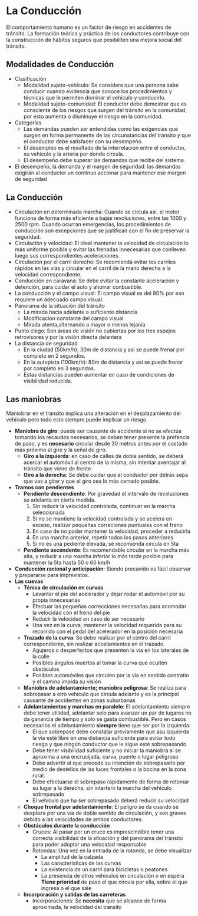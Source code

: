 # La Conducción
El comportamiento humano es un factor de riesgo en accidentes de tránsito. La formación teórica y práctica de los conductores contribuye con la construcción de hábitos seguros que posibiliten una mejora social del tránsito.

## Modalidades de Conducción
- Clasificación
    - Modalidad sujeto-vehículo: Se considera que una persona sabe conducir cuando evidencia que conoce los procedimientos y técnicas que le permiten dominar el vehículo y conducirlo.
    - Modalidad sujeto-comunidad: El conductor debe demostrar que es consciente de los riesgos que surgen del tránsito en la comunidad, por esto aumenta o disminuye el riesgo en la comunidad.
- Categorías
    - Las demandas pueden ser entendidas como las exigencias que surgen en forma permanente de las circunstancias del tránsito y que el conductor debe satisfacer con su desempeño.
    - El desempleo es el resultado de la interrelación entre el conductor, su vehículo y la arteria por donde circula.
    - El desempeño debe superar las demandas que recibe del sistema.
- El desempeño, la demanda y el margen de seguridad: las demandas exigirán al conductor un continuo accionar para mantener ese margen de seguridad

## La Conducción
- Circulación en determinada marcha: Cuando se circula así, el motor funciona de forma más eficiente a bajas revoluciones, entre las 1000 y 2500 rpm. Cuando ocurran emergencias, los procedimientos de conducción son excepciones que se justifican con el fin de preservar la seguridad.
- Circulación y velocidad: El ideal mantener la velocidad de circulación lo más uniforme posible y evitar las frenadas innecesarias que conlleven luego sus correspondientes aceleraciones.
- Circulación por el carril derecho: Se recomienda evitar los carriles rápidos en las vías y circular en el carril de la mano derecha a la velocidad correspondiente.
- Conducción en caravana: Se debe evitar la constante aceleración y detención, para cuidar el auto y ahorrar conbustible.
- La conducción y el campo visual: El campo visual es del 80% por eso requiere un adecuado campo visual.
- Panorama de la situación del tránsito
    - La mirada hacia adelante a suficiente distancia
    - Modificación constante del campo visual
    - Mirada atenta,alternando a mayor o menos lejanía
- Punto ciego: Son áreas de visión no cubiertas por los tres espejos retrovisores y por la visión directa delantera
- La distancia de seguridad
    - En la ciudad (50km/h); 30m de distancia y así se puede frenar por completo en 2 segundos.
    - En la autopista (100km/h): 80m de distancia y así se puede frenar por completo en 3 segundos.
    - Estas distancias pueden aumentar en caso de condiciones de visibilidad reducida.

## Las maniobras
Maniobrar en el tránsito implica una alteración en el desplazamiento del vehículo pero todo esto siempre puede implicar un riesgo.
- **Maniobra de giro**: puede ser causante de accidente si no se efectúa tomando los recaudos necesarios, se deben tener presente la prefencia de paso, y es **necesario** circular desde 30 metros antes por el costado más próximo al giro y la señal de giro.
    - **Giro a la izquierda**: en caso de calles de doble sentido, se deberá acercar el automóvil al centro de la misma, sin intentar aventajar al tránsito que viene de frente.
    - **Giro a la derecha**: Se debe cuidar que el conductor por detrás sepa que vas a girar y que el giro sea lo más cerrado posible.
- **Tramos con pendientes**
    - **Pendiente descendiente**: Por gravedad el intervalo de revoluciones se adelanta en cierta medida.
        1. Sin reducir la velocidad controlada, continuar en la marcha seleccionada
        2. Si no se mantiene la velocidad controlada y se acelera en exceso, realizar pequeñas correciones puntuales con el freno
        3. En caso de no poder mantener la velocidad, proceder a reducirla
        4. En una marcha anterior, repetir todos los pasos anteriores
        5. Si no es una pediente elevada, se recomienda circula en 5ta
    - **Pendiente ascendente**: Es recomendable circular en la marcha más alta, y reducir a una marcha inferior lo más tarde posible para mantener la 5ta hasta 50 o 60 km/h
- **Conducción racional y anticipación**: Siendo precavido es fácil observar y prepararse para imprevistos.
- **Las cuevas**
    - **Ténica de circulación en curvas**
        - Levantar el pie del acelerador y dejar rodar el automóvil por su propia innecesarias
        - Efectuar las pequeñas correcciones necesarias para acomodar la velocidad con el freno del pie
        - Reducir la velocidad en caso de ser necesario
        - Una vez en la curva, mantener la velocidad requerida para su recorrido con el pedal del acelerador en la posición necesaria
    - **Trazado de la curva**: Se debe realizar por el centro del carril correspondiente, sin realizar acostamientos en el trazado.
        - Agujeros o desperfectos que presenten la vía en los laterales de la calle
        - Posibles ángulos muertos al tomar la curva que oculten obstáculos
        - Posibles automóviles que circulen por la vía en sentido contratio y el camino impida su visión
    - **Maniobra de adelantamiento; maniobra peligrosa**: Se realiza para sobrepasar a otro vehículo que circula adelante y es la principal causante de accidentes en zonas suburbanas
    - **Adelantamientos y marchas en paralelo**: El adelantamiento siempre debe tener utilidad, adelantar solo para avanzar un par de lugares no da ganancia de tiempo y solo se gasta combustible. Pero en casos necesarios el adelantamiento **siempre** tiene que ser por la izquierda:
        - El que sobrepase debe constatar previamente que asu izquierda la vía esté libre en una distancia suficiente para evitar todo riesgo y que ningún conductor que le sigue esté sobrepasando
        - Debe tener visibilidad suficiente y no iniciar la maniobra si se aproxima a una encrucijada, curva, puente o lugar peligroso
        - Debe advertir al que precede su intención de sobrepasarlo por medio de destellos de las luces frontales o la bocina en la zona rural.
        - Debe efectuarse el sobrepaso rápidamente de forma de retomar su lugar a la derecha, sin interferir la marcha del vehículo sobrepasado
        - El vehículo que ha ser sobrepasado deberá reducir su velocidad
    - **Choque frontal por adelantamiento**: El peligro se da cuando se desplaza por una vía de doble sentido de circulación, y son graves debido a las velocidades de ambos conductores.
    - **Obstáculos durante la conducción**
        - Cruces: Al pasar por un cruce es imprescindible tener una correcta visibilidad de la situación y del panorama del tránsito para poder adoptar una velocidad responsable
        - Rotondas: Una vez en la entrada de la rotonda, se debe visualizar
            - La amplitud de la calzada
            - Las características de las curvas
            - La existencia de un carril para bicicletas o peatones
            - La presencia de otros vehículos en circulación o en espera
        <br> **Tiene prioridad** de paso el que circula por ella, sobre el que ingresa o el que sale
    - **Incorporación y salidas de las carreteras**
        - Incorporaciones: Se **necesita** que se alcance de forma aproximada, la velocidad del tránsito